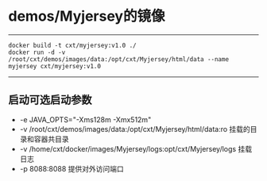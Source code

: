 # demos/Myjersey的镜像

***
	docker build -t cxt/myjersey:v1.0 ./
	docker run -d -v /root/cxt/demos/images/data:/opt/cxt/Myjersey/html/data --name myjersey cxt/myjersey:v1.0
***
## 启动可选启动参数
* -e JAVA_OPTS="-Xms128m -Xmx512m" 
* -v /root/cxt/demos/images/data:/opt/cxt/Myjersey/html/data:ro 挂载的目录和容器共目录
* -v /home/cxt/docker/images/Myjersey/logs:opt/cxt/Myjersey/logs 挂载日志
* -p 8088:8088 提供对外访问端口